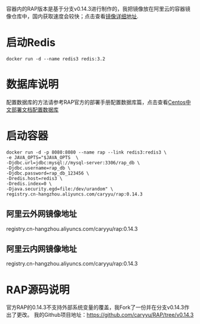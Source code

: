容器内的RAP版本是基于分支v0.14.3进行制作的，我把镜像放在阿里云的容器镜像仓库中，国内获取速度会较快；点击查看[镜像详细地址](https://dev.aliyun.com/detail.html?spm=5176.1972343.2.4.xU6PVK&repoId=30344i).

# 启动Redis
```shell
docker run -d --name redis3 redis:3.2
```
# 数据库说明
配置数据库的方法请参考RAP官方的部署手册配置数据库篇，点击查看[Centos中文部署文档配置数据库](https://github.com/thx/RAP/wiki/deploy_on_centos_cn)
# 启动容器
```shell
docker run -d -p 8080:8080 --name rap --link redis3:redis3 \
-e JAVA_OPTS="$JAVA_OPTS  \
-Djdbc.url=jdbc:mysql://mysql-server:3306/rap_db \
-Djdbc.username=rap_db \
-Djdbc.password=rap_db_123456 \
-Dredis.host=redis3 \
-Dredis.index=0 \
-Djava.security.egd=file:/dev/urandom" \
registry.cn-hangzhou.aliyuncs.com/caryyu/rap:0.14.3
```
## 阿里云外网镜像地址
registry.cn-hangzhou.aliyuncs.com/caryyu/rap:0.14.3
## 阿里云内网镜像地址
registry.cn-hangzhou.aliyuncs.com/caryyu/rap:0.14.3

# RAP源码说明
官方RAP的0.14.3不支持外部系统变量的覆盖，我Fork了一份并在分支v0.14.3作出了更改。
我的Github项目地址：https://github.com/caryyu/RAP/tree/v0.14.3
